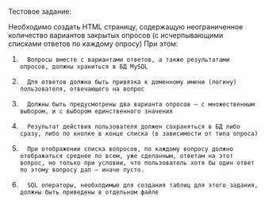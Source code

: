 Тестовое задание:

Необходимо создать  HTML страницу, содержащую неограниченное количество вариантов закрытых опросов (с исчерпывающими списками ответов по каждому опросу)
При этом:
1.       Вопросы вместе с вариантами ответов, а также результатами опросов, должны храниться в БД MySQL
2.       Для ответов должна быть привязка к доменному имени (логину) пользователя, отвечающего на вопрос
3.       Должны быть предусмотрены два варианта опросов – с множественным выбором, и с выбором единственного значения
4.       Результат действия пользователя должен сохраняться в БД либо сразу, либо по кнопке в конце списка (в зависимости от типа опроса)
5.       При отображении списка вопросов, по каждому вопросу должно отображаться среднее по всем, уже сделанным, ответам на этот вопрос, но только при условии, что пользователь хотя бы один ответ по этому вопросу дал – иначе пусто.
6.       SQL операторы, необходимые для создания таблиц для этого задания, должны быть приведены в отдельном файле

